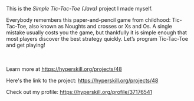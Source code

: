 This is the *Simple Tic-Tac-Toe (Java)* project I made myself.


<p>Everybody remembers this paper-and-pencil game from childhood: Tic-Tac-Toe, also known as Noughts and crosses or Xs and Os. A single mistake usually costs you the game, but thankfully it is simple enough that most players discover the best strategy quickly. Let’s program Tic-Tac-Toe and get playing!</p><br/><br/>Learn more at <a href="https://hyperskill.org/projects/48?utm_source=ide&utm_medium=ide&utm_campaign=ide&utm_content=project-card">https://hyperskill.org/projects/48</a>

Here's the link to the project: https://hyperskill.org/projects/48

Check out my profile: https://hyperskill.org/profile/37176541